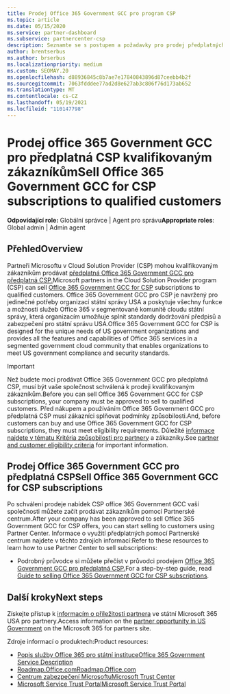```yaml
---
title: Prodej Office 365 Government GCC pro program CSP
ms.topic: article
ms.date: 05/15/2020
ms.service: partner-dashboard
ms.subservice: partnercenter-csp
description: Seznamte se s postupem a požadavky pro prodej předplatných Office 365 Government GCC pro CSP kvalifikovaným USA státní správy nebo dodavatelům.
author: brentserbus
ms.author: brserbus
ms.localizationpriority: medium
ms.custom: SEOMAY.20
ms.openlocfilehash: d88936845c8b7ae7e17840843896d87ceebb4b2f
ms.sourcegitcommit: 7063fdddee77ad2d8e627ab3c806f76d173ab652
ms.translationtype: MT
ms.contentlocale: cs-CZ
ms.lasthandoff: 05/19/2021
ms.locfileid: "110147798"
---
```

# <a name="sell-office-365-government-gcc-for-csp-subscriptions-to-qualified-customers"></a><span data-ttu-id="bc236-103">Prodej office 365 Government GCC pro předplatná CSP kvalifikovaným zákazníkům</span><span class="sxs-lookup"><span data-stu-id="bc236-103">Sell Office 365 Government GCC for CSP subscriptions to qualified customers</span></span>

<span data-ttu-id="bc236-104">**Odpovídající role:** Globální správce | Agent pro správu</span><span class="sxs-lookup"><span data-stu-id="bc236-104">**Appropriate roles**: Global admin | Admin agent</span></span>


## <a name="overview"></a><span data-ttu-id="bc236-105">Přehled</span><span class="sxs-lookup"><span data-stu-id="bc236-105">Overview</span></span>

<span data-ttu-id="bc236-106">Partneři Microsoftu v Cloud Solution Provider (CSP) mohou kvalifikovaným zákazníkům prodávat [předplatná Office 365 Government GCC pro předplatná CSP.](https://www.microsoft.com/microsoft-365/partners/governmentforCSP)</span><span class="sxs-lookup"><span data-stu-id="bc236-106">Microsoft partners in the Cloud Solution Provider program (CSP) can sell [Office 365 Government GCC for CSP](https://www.microsoft.com/microsoft-365/partners/governmentforCSP) subscriptions to qualified customers.</span></span> <span data-ttu-id="bc236-107">Office 365 Government GCC pro CSP je navržený pro jedinečné potřeby organizací státní správy USA a poskytuje všechny funkce a možnosti služeb Office 365 v segmentované komunitě cloudu státní správy, která organizacím umožňuje splnit standardy dodržování předpisů a zabezpečení pro státní správu USA.</span><span class="sxs-lookup"><span data-stu-id="bc236-107">Office 365 Government GCC for CSP is designed for the unique needs of US government organizations and provides all the features and capabilities of Office 365 services in a segmented government cloud community that enables organizations to meet US government compliance and security standards.</span></span> 

>[!IMPORTANT] 
><span data-ttu-id="bc236-108">Než budete moci prodávat Office 365 Government GCC pro předplatná CSP, musí být vaše společnost schválená k prodeji kvalifikovaným zákazníkům.</span><span class="sxs-lookup"><span data-stu-id="bc236-108">Before you can sell Office 365 Government GCC for CSP subscriptions, your company must be approved to sell to qualified customers.</span></span> <span data-ttu-id="bc236-109">Před nákupem a používáním Office 365 Government GCC pro předplatná CSP musí zákazníci splňovat podmínky způsobilosti.</span><span class="sxs-lookup"><span data-stu-id="bc236-109">And, before customers can buy and use Office 365 Government GCC for CSP subscriptions, they must meet eligibility requirements.</span></span> <span data-ttu-id="bc236-110">Důležité [informace najdete v tématu Kritéria způsobilosti pro partnery](csp-gcc-validate.md) a zákazníky.</span><span class="sxs-lookup"><span data-stu-id="bc236-110">See [partner and customer eligibility criteria](csp-gcc-validate.md) for important information.</span></span>


## <a name="sell-office-365-government-gcc-for-csp-subscriptions"></a><span data-ttu-id="bc236-111">Prodej Office 365 Government GCC pro předplatná CSP</span><span class="sxs-lookup"><span data-stu-id="bc236-111">Sell Office 365 Government GCC for CSP subscriptions</span></span>

<span data-ttu-id="bc236-112">Po schválení prodeje nabídek CSP office 365 Government GCC vaší společnosti můžete začít prodávat zákazníkům pomocí Partnerské centrum.</span><span class="sxs-lookup"><span data-stu-id="bc236-112">After your company has been approved to sell Office 365 Government GCC for CSP offers, you can start selling to customers using Partner Center.</span></span> <span data-ttu-id="bc236-113">Informace o využití předplatných pomocí Partnerské centrum najdete v těchto zdrojích informací:</span><span class="sxs-lookup"><span data-stu-id="bc236-113">Refer to these resources to learn how to use Partner Center to sell subscriptions:</span></span> 

- <span data-ttu-id="bc236-114">Podrobný průvodce si můžete přečíst v průvodci prodejem [Office 365 Government GCC pro předplatná CSP.](https://go.microsoft.com/fwlink/?linkid=2007323)</span><span class="sxs-lookup"><span data-stu-id="bc236-114">For a step-by-step guide, read [Guide to selling Office 365 Government GCC for CSP subscriptions](https://go.microsoft.com/fwlink/?linkid=2007323).</span></span>  


## <a name="next-steps"></a><span data-ttu-id="bc236-115">Další kroky</span><span class="sxs-lookup"><span data-stu-id="bc236-115">Next steps</span></span>

<span data-ttu-id="bc236-116">Získejte přístup k [informacím o příležitosti partnera](https://www.microsoft.com/microsoft-365/partners/governmentforCSP) ve státní Microsoft 365 USA pro partnery.</span><span class="sxs-lookup"><span data-stu-id="bc236-116">Access information on the [partner opportunity in US Government](https://www.microsoft.com/microsoft-365/partners/governmentforCSP) on the Microsoft 365 for partners site.</span></span>

<span data-ttu-id="bc236-117">Zdroje informací o produktech:</span><span class="sxs-lookup"><span data-stu-id="bc236-117">Product resources:</span></span>

- [<span data-ttu-id="bc236-118">Popis služby Office 365 pro státní instituce</span><span class="sxs-lookup"><span data-stu-id="bc236-118">Office 365 Government Service Description</span></span>](/office365/servicedescriptions/office-365-platform-service-description/office-365-us-government/office-365-us-government)
- [<span data-ttu-id="bc236-119">Roadmap.Office.com</span><span class="sxs-lookup"><span data-stu-id="bc236-119">Roadmap.Office.com</span></span>](https://products.office.com/business/office-365-roadmap)
- [<span data-ttu-id="bc236-120">Centrum zabezpečení Microsoftu</span><span class="sxs-lookup"><span data-stu-id="bc236-120">Microsoft Trust Center</span></span>](https://www.microsoft.com/TrustCenter/)
- [<span data-ttu-id="bc236-121">Microsoft Service Trust Portal</span><span class="sxs-lookup"><span data-stu-id="bc236-121">Microsoft Service Trust Portal</span></span>](https://aka.ms/STP)
